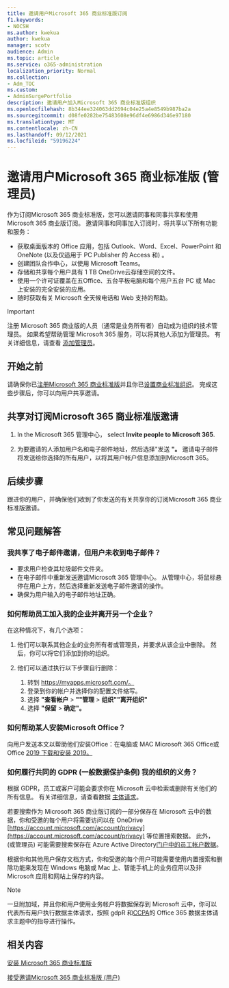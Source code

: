 ```yaml
---
title: 邀请用户Microsoft 365 商业标准版订阅
f1.keywords:
- NOCSH
ms.author: kwekua
author: kwekua
manager: scotv
audience: Admin
ms.topic: article
ms.service: o365-administration
localization_priority: Normal
ms.collection:
- Adm_TOC
ms.custom:
- AdminSurgePortfolio
description: 邀请用户加入Microsoft 365 商业标准版组织
ms.openlocfilehash: 8b344ee324063dd2694c04e25a4e8549b987ba2a
ms.sourcegitcommit: d08fe0282be75483608e96df4e6986d346e97180
ms.translationtype: MT
ms.contentlocale: zh-CN
ms.lasthandoff: 09/12/2021
ms.locfileid: "59196224"
---
```

# <a name="invite-users-to-microsoft-365-business-standard-admin"></a>邀请用户Microsoft 365 商业标准版 (管理员) 

作为订阅Microsoft 365 商业标准版，您可以邀请同事和同事共享和使用 Microsoft 365 商业版订阅。 邀请同事和同事加入订阅时，将共享以下所有功能和服务：

- 获取桌面版本的 Office 应用，包括 Outlook、Word、Excel、PowerPoint 和 OneNote (以及仅适用于 PC Publisher 的 Access 和) 。
- 创建团队合作中心，以使用 Microsoft Teams。
- 存储和共享每个用户具有 1 TB OneDrive云存储空间的文件。
- 使用一个许可证覆盖在五Office、五台平板电脑和每个用户五台 PC 或 Mac 上安装的完全安装的应用。
- 随时获取有关 Microsoft 全天候电话和 Web 支持的帮助。

> [!IMPORTANT]
> 注册 Microsoft 365 商业版的人员（通常是业务所有者）自动成为组织的技术管理员。 如果希望帮助管理 Microsoft 365 服务，可以将其他人添加为管理员。 有关详细信息，请查看 [添加管理员](../../business-video/add-admin.md)。

## <a name="before-you-begin"></a>开始之前

请确保你已[注册Microsoft 365 商业标准版](signup-business-standard.md)并且你已[设置商业标准组织](../setup/setup-business-standard.md)。 完成这些步骤后，你可以向用户共享邀请。

## <a name="share-an-invitation-to-a-microsoft-365-business-standard-subscription"></a>共享对订阅Microsoft 365 商业标准版邀请

1. In the Microsoft 365 管理中心， select **Invite people to Microsoft 365**.

2. 为要邀请的人添加用户名和电子邮件地址，然后选择"发送 **"。** 邀请电子邮件将发送给你选择的所有用户，以将其用户帐户信息添加到Microsoft 365。

## <a name="next-steps"></a>后续步骤

跟进你的用户，并确保他们收到了你发送的有关共享你的订阅Microsoft 365 商业标准版邀请。

## <a name="frequently-asked-questions"></a>常见问题解答

### <a name="i-shared-an-email-invite-but-the-user-didnt-receive-the-email"></a>我共享了电子邮件邀请，但用户未收到电子邮件？

- 要求用户检查其垃圾邮件文件夹。
- 在电子邮件中重新发送邀请Microsoft 365 管理中心。 从管理中心，将鼠标悬停在用户上方，然后选择重新发送电子邮件邀请的操作。
- 确保为用户输入的电子邮件地址正确。

### <a name="how-can-i-help-an-employee-join-my-business-and-leave-another-business"></a>如何帮助员工加入我的企业并离开另一个企业？

在这种情况下，有几个选项：  

1. 他们可以联系其他企业的业务所有者或管理员，并要求从该企业中删除。 然后，你可以将它们添加到你的组织。  

2. 他们可以通过执行以下步骤自行删除：

    1. 转到 https://myapps.microsoft.com/。
    2. 登录到你的帐户并选择你的配置文件缩写。
    3. 选择 **"查看帐户**  >  **""管理**  >  **组织""离开组织"**
    4. 选择 **"保留**  >  **确定"。**

### <a name="how-do-i-help-someone-install-microsoft-office"></a>如何帮助某人安装Microsoft Office？

向用户发送本文以帮助他们安装Office：在电脑或 MAC Microsoft 365 Office或 Office [2019 下载和安装 2019。](https://support.microsoft.com/office/download-and-install-or-reinstall-microsoft-365-or-office-2019-on-a-pc-or-mac-4414eaaf-0478-48be-9c42-23adc4716658)

### <a name="how-do-i-meet-common-gdpr-general-data-protection-regulation-obligations-for-my-organization"></a>如何履行共同的 GDPR (一般数据保护条例) 我的组织的义务？

根据 GDPR，员工或客户可能会要求你在 Microsoft 云中检索或删除有关他们的所有信息。 有关详细信息，请查看数据 [主体请求](/compliance/regulatory/gdpr-data-subject-requests)。

若要搜索作为 Microsoft 365 商业版订阅的一部分保存在 Microsoft 云中的数据，你和受邀的每个用户将需要访问以在 OneDrive [https://account.microsoft.com/account/privacy](https://account.microsoft.com/account/privacy) 等位置搜索数据。  此外， (或管理员) 可能需要搜索保存在 Azure Active Directory[门户中的员工帐户数据](/compliance/regulatory/gdpr-dsr-office365)。

根据你和其他用户保存文档方式，你和受邀的每个用户可能需要使用内置搜索和删除功能来发现在 Windows 电脑或 Mac 上、智能手机上的业务应用以及非 Microsoft 应用和网站上保存的内容。

> [!NOTE]
> 一旦附加域，并且你和用户使用业务帐户将数据保存到 Microsoft 云中，你可以代表所有用户执行数据主体请求，按照 gdpR 和[CCPA](/compliance/regulatory/gdpr-dsr-office365)的 Office 365 数据主体请求主题中的指导进行操作。

## <a name="related-content"></a>相关内容

[安装 Microsoft 365 商业标准版](../setup/setup-business-standard.md)

[接受邀请Microsoft 365 商业标准版 (用户) ](user-invite-business-standard.md)
